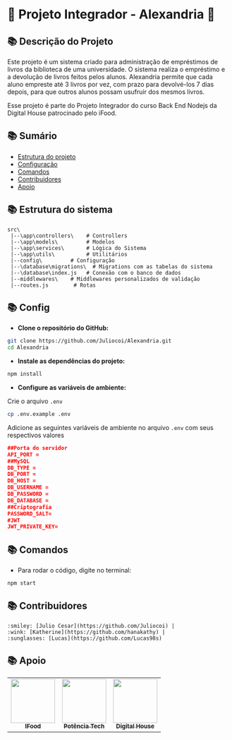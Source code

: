 # :scroll: Projeto Integrador - Alexandria :scroll:

## :books: Descrição do Projeto

<p> Este projeto é um sistema criado para administração de empréstimos de livros da biblioteca de uma universidade. O sistema realiza o empréstimo e a devolução de livros feitos pelos alunos. Alexandria permite que cada aluno empreste até 3 livros por vez, com prazo para devolvé-los 7 dias depois, para que outros alunos possam usufruir dos mesmos livros.</p>

<p>Esse projeto é parte do Projeto Integrador do curso Back End Nodejs da Digital House patrocinado pelo iFood.
</p>

## :books: Sumário

- [Estrutura do projeto](#estrutura-do-projeto)
- [Configuração](#config)
- [Comandos](#comandos)
- [Contribuidores](#contribuidores)
- [Apoio](#apoio)

## :books: Estrutura do sistema

```
src\
 |--\app\controllers\    # Controllers
 |--\app\models\         # Modelos
 |--\app\services\       # Lógica do Sistema
 |--\app\utils\          # Utilitários
 |--config\         # Configuração 
 |--\database\migrations\  # Migrations com as tabelas do sistema
 |--\database\index.js   # Conexão com o banco de dados
 |--middlewares\    # Middlewares personalizados de validação
 |--routes.js        # Rotas
```

## :books: Config

- **Clone o repositório do GitHub:**

```bash
git clone https://github.com/Juliocoi/Alexandria.git
cd Alexandria
```

- **Instale as dependências do projeto:**

```bash
npm install
```

- **Configure as variáveis de ambiente:**

Crie o arquivo `.env`

```bash
cp .env.example .env
```

Adicione as seguintes variáveis de ambiente no arquivo `.env` com seus respectivos valores

```json
##Porta do servidor
API_PORT =
##MySQL
DB_TYPE = 
DB_PORT = 
DB_HOST = 
DB_USERNAME = 
DB_PASSWORD = 
DB_DATABASE = 
##Criptografia
PASSWORD_SALT=
#JWT
JWT_PRIVATE_KEY=
```

## :books: Comandos

- Para rodar o código, digite no terminal:

```bash
npm start
```

<!-- ## API Endpoints

 Verificar se é pra usar a documentação aqui -->

## :books: Contribuidores

    :smiley: [Julio Cesar](https://github.com/Juliocoi) |
    :wink: [Katherine](https://github.com/hanakathy) |
    :sunglasses: [Lucas](https://github.com/Lucas98s)

## :books: Apoio

<table>
<tr>
    <td align="center"><a href="https://www.ifood.com.br/"><img src="https://geek360.com.br/wp-content/uploads/2021/06/iFood-tabela.png" width="100px;" alt=""/><br /><sub><b>IFood</b></sub></a><br /></td> 
    <td align="center"><a href="https://www.potenciatech.com.br/"><img src="https://images.assets-landingi.com/KTHBpSLedd3x87rx/logo_copiar_1.png" width="100px;" alt=""/><br /><sub><b>Potência Tech</b></sub></a><br /></td>
    <td align="center"><a href="https://www.digitalhouse.com/br"><img src="https://course_report_production.s3.amazonaws.com/rich/rich_files/rich_files/1061/s300/digitalhouse.jpg" width="100px;" alt=""/><br /><sub><b>Digital House</b></sub></a><br /></td>
</table>

<!-- Imagens em MD
[![iFood](https://geek360.com.br/wp-content/uploads/2021/06/iFood-tabela.png)](https://www.ifood.com.br/)
 [![Potencia Tech](https://images.assets-landingi.com/KTHBpSLedd3x87rx/logo_copiar_1.png)](https://www.potenciatech.com.br/)
 [![Digital House](https://course_report_production.s3.amazonaws.com/rich/rich_files/rich_files/1061/s300/digitalhouse.jpg)](https://www.digitalhouse.com/br)
 -->
